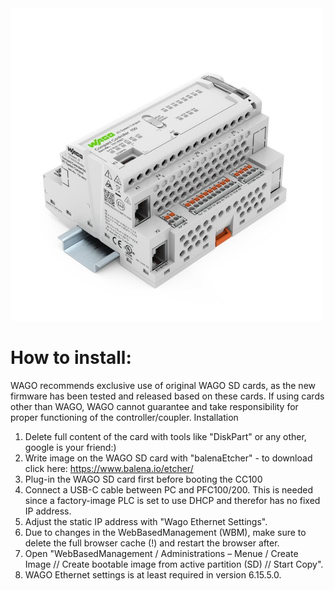 <div style="text-align: left" >
<img src="images/0751_9301.png" width="500"/>
</div>

# How to install:
WAGO recommends exclusive use of original WAGO SD cards, as the new firmware has been tested and released based on these cards. If using cards other than WAGO, WAGO cannot guarantee and take responsibility for proper functioning of the controller/coupler.
Installation
1.	Delete full content of the card with tools like "DiskPart" or any other, google is your friend:)
2.	Write image on the WAGO SD card with "balenaEtcher" - to download click here: https://www.balena.io/etcher/
3.	Plug-in the WAGO SD card first before booting the CC100
4.	Connect a USB-C cable between PC and PFC100/200. This is needed since a factory-image PLC is set to use DHCP and therefor has no fixed IP address.
5.	Adjust the static IP address with "Wago Ethernet Settings".
6.	Due to changes in the WebBasedManagement (WBM), make sure to delete the full browser cache (!) and restart the browser after.
7.	Open "WebBasedManagement / Administrations – Menue / Create Image // Create bootable image from active partition (SD) // Start Copy".
8.	WAGO Ethernet settings is at least required in version 6.15.5.0. 
